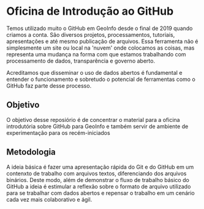 # Oficina de Introdução ao GitHub

Temos utilizado muito o GitHub em GeoInfo desde o final de 2019 quando criamos a conta. São diversos projetos, processamentos, tutoriais, apresentações e até mesmo publicação de arquivos. Essa ferramenta não é simplesmente um site ou local na 'nuvem' onde colocamos as coisas, mas representa uma mudança na forma com que estamos trabalhando com processamento de dados, transparência e governo aberto.

Acreditamos que disseminar o uso de dados abertos é fundamental e entender o funcionamento e sobretudo o potencial de ferramentas como o GitHub faz parte desse processo.

## Objetivo

O objetivo desse reposiório é de concentrar o material para a oficina introdutória sobre GitHub para GeoInfo e também servir de ambiente de experimentação para os recém-iniciados

## Metodologia 

A ideia básica é fazer uma apresentação rápida do Git e do GitHub em um contenxto de trabalho com arquivos textos, diferenciando dos arquivos binários. Deste modo, além de demonstrar o fluxo de trabalho básico do GitHub a ideia é estimular a reflexão sobre o formato de arquivo utilizado para se trabalhar com dados abertos e repensar o trabalho em um cenário cada vez mais colaborativo e ágil.


